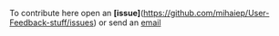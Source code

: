 To contribute here open an **[issue]**(https://github.com/mihaiep/User-Feedback-stuff/issues) 
or send an [email](mihai.enepietrosanu@gmail.com)
